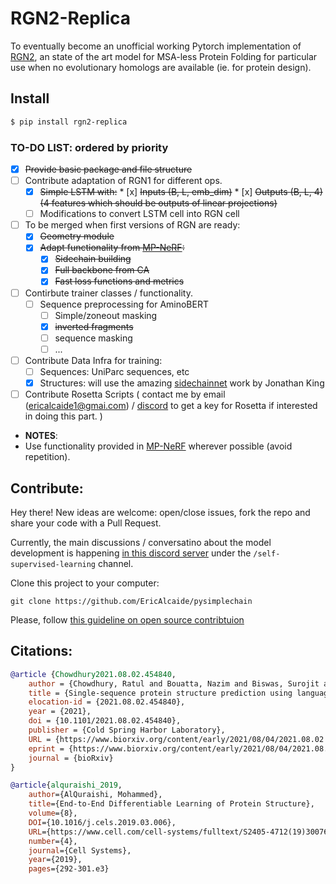 # RGN2-Replica

To eventually become an unofficial working Pytorch implementation of [RGN2](https://www.biorxiv.org/content/10.1101/2021.08.02.454840v1), an state of the art model for MSA-less Protein Folding for particular use when no evolutionary homologs are available (ie. for protein design). 

## Install

```bash
$ pip install rgn2-replica
```

### TO-DO LIST: ordered by priority

* [x] ~~Provide basic package and file structure~~
* [ ] Contribute adaptation of RGN1 for different ops. 
	* [x] ~~Simple LSTM with:~~ 
			* [x] ~~Inputs (B, L, emb_dim)~~
			* [x] ~~Outputs (B, L, 4) (4 features which should be outputs of linear projections)~~
	* [ ] Modifications to convert LSTM cell into RGN cell

* [ ] To be merged when first versions of RGN are ready: 
	* [x] ~~Geometry module~~ 
	* [x] ~~Adapt functionality from [MP-NeRF](https://github.com/EleutherAI/mp_nerf):~~
		* [x] ~~Sidechain building~~
		* [x] ~~Full backbone from CA~~
		* [x] ~~Fast loss functions and metrics~~

* [ ] Contirbute trainer classes / functionality. 
	* [ ] Sequence preprocessing for AminoBERT
		* [ ] Simple/zoneout masking
		* [x] ~~inverted fragments~~
		* [ ] sequence masking
		* [ ] ...

* [ ] Contribute Data Infra for training: 
	* [ ] Sequences: UniParc sequences, etc
	* [x] Structures: will use the amazing [sidechainnet](https://github.com/jonathanking/sidechainnet) work by Jonathan King  

* [ ] Contribute Rosetta Scripts ( contact me by email (ericalcaide1@gmai.com) / [discord](https://discord.gg/VpPpa9EZ) to get a key for Rosetta if interested in doing this part. )

* **NOTES**: 
* Use functionality provided in [MP-NeRF](https://github.com/EleutherAI/mp_nerf) wherever possible (avoid repetition). 

## Contribute: 

Hey there! New ideas are welcome: open/close issues, fork the repo and share your code with a Pull Request. 

Currently, the main discussions / conversatino about the model development is happening [in this discord server](https://discord.gg/VpPpa9EZ) under the `/self-supervised-learning` channel.  

Clone this project to your computer:

`git clone https://github.com/EricAlcaide/pysimplechain`

Please, follow [this guideline on open source contribtuion](https://numpy.org/devdocs/dev/index.html) 

## Citations:

```bibtex
@article {Chowdhury2021.08.02.454840,
    author = {Chowdhury, Ratul and Bouatta, Nazim and Biswas, Surojit and Rochereau, Charlotte and Church, George M. and Sorger, Peter K. and AlQuraishi, Mohammed},
    title = {Single-sequence protein structure prediction using language models from deep learning},
    elocation-id = {2021.08.02.454840},
    year = {2021},
    doi = {10.1101/2021.08.02.454840},
    publisher = {Cold Spring Harbor Laboratory},
    URL = {https://www.biorxiv.org/content/early/2021/08/04/2021.08.02.454840},
    eprint = {https://www.biorxiv.org/content/early/2021/08/04/2021.08.02.454840.full.pdf},
    journal = {bioRxiv}
}

@article{alquraishi_2019,
	author={AlQuraishi, Mohammed},
	title={End-to-End Differentiable Learning of Protein Structure},
	volume={8},
	DOI={10.1016/j.cels.2019.03.006},
	URL={https://www.cell.com/cell-systems/fulltext/S2405-4712(19)30076-6}
	number={4},
	journal={Cell Systems},
	year={2019},
	pages={292-301.e3}

```

